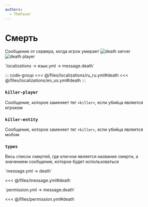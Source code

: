 ```yaml
---
authors:
  - TheFaser
---
```


# Смерть

Сообщение от сервера, когда игрок умирает
![death server](/deathserver.png)  
![death player](/deathplayer.png)

[//]: # (localization)
<!--@include: @/parts/words.md#localization--> 
<!--@include: @/parts/words.md#path--> `localizations → язык.yml → message.death`

<!--@include: @/parts/words.md#default--> 

::: code-group
<<< @/files/localizations/ru_ru.yml#death
<<< @/files/localizations/en_us.yml#death
:::

### `killer-player`

Сообщение, которое заменяет тег `<killer>`, если убийца является игроком

### `killer-entity`

Сообщение, которое заменяет тег `<killer>`, если убийца является мобом

### `types`

Весь список смертей, где ключом является название смерти, а значением сообщение, которое будет использоваться

[//]: # (message.yml)
<!--@include: @/parts/words.md#setting-->
<!--@include: @/parts/words.md#path--> `message.yml → death`

<!--@include: @/parts/words.md#default-->
<<< @/files/message.yml#death

<!--@include: @/parts/enable.md-->
<!--@include: @/parts/range.md-->
<!--@include: @/parts/destination.md-->
<!--@include: @/parts/sound.md-->

[//]: # (permission.yml)
<!--@include: @/parts/words.md#permission-->
<!--@include: @/parts/words.md#path--> `permission.yml → message.death`

<!--@include: @/parts/words.md#default-->
<<< @/files/permission.yml#death

<!--@include: @/parts/permission/permissionTier3.md-->
<!--@include: @/parts/permission/sound.md-->